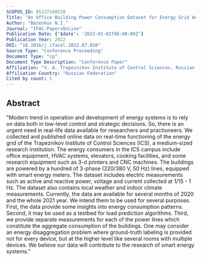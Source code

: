 ```yaml
---
SCOPUS_ID: 85137160510
Title: "An Office Building Power Consumption Dataset for Energy Grid Analysis and Control Algorithms"
Author: "Bazenkov N.I."
Journal: "IFAC-PapersOnLine"
Publication Date: {'$date': '2022-01-01T00:00:00Z'}
Publication Year: 2022
DOI: "10.1016/j.ifacol.2022.07.020"
Source Type: "Conference Proceeding"
Document Type: "cp"
Document Type Description: "Conference Paper"
Affiliation: "V. A. Trapeznikov Institute of Control Sciences, Russian Academy of Sciences"
Affiliation Country: "Russian Federation"
Cited by count: 1
---
```


## Abstract
"Modern trend in operation and development of energy systems is to rely on data both in low-level control and strategic decisions. So, there is an urgent need in real-life data available for researchers and practioneers. We collected and published online data on real-time functioning of the energy grid of the Trapeznikov Institute of Control Sciences (ICS), a medium-sized research institution. The energy consumers in the ICS campus include office equipment, HVAC systems, elevators, cooking facilities, and some research equipment such as 3-d printers and CNC machines. The buildings are powered by a hundred of 3-phase (220/380 V, 50 Hz) lines, equipped with smart energy meters. The dataset includes electric measurements such as active and reactive power, voltage and current collected at 1/15 - 1 Hz. The dataset also contains local weather and indoor climate measurements. Currently, the data are available for several months of 2020 and the whole 2021 year. We intend them to be used for several purposes. First, the data provide some insights into energy consumption patterns. Second, it may be used as a testbed for load prediction algorithms. Third, we provide separate measurements for each of the power lines which constitute the aggregate consumption of the buildings. One may consider an energy disaggregation problem where ground-truth labeling is provided not for every device, but at the higher level like several rooms with multiple devices. We believe our data will contribute to the research of smart energy systems."
